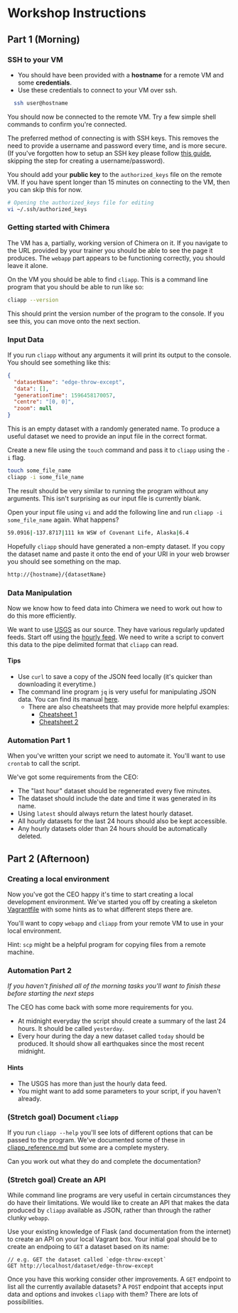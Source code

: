 # Workshop Instructions

## Part 1 (Morning)

### SSH to your VM

* You should have been provided with a **hostname** for a remote VM and some **credentials**.
* Use these credentials to connect to your VM over ssh.

```bash
  ssh user@hostname
```

You should now be connected to the remote VM. Try a few simple shell commands to confirm you're connected.

The preferred method of connecting is with SSH keys. This removes the need to provide a username and password every time, and is more secure. (If you've forgotten how to setup an SSH key please follow [this guide](https://docs.github.com/en/github/authenticating-to-github/generating-a-new-ssh-key-and-adding-it-to-the-ssh-agent#generating-a-new-ssh-key), skipping the step for creating a username/password).

You should add your **public key** to the `authorized_keys` file on the remote VM. If you have spent longer than 15 minutes on connecting to the VM, then you can skip this for now.

```bash
# Opening the authorized_keys file for editing
vi ~/.ssh/authorized_keys
```


### Getting started with Chimera
The VM has a, partially, working version of Chimera on it. If you navigate to the URL provided by your trainer you should be able to see the page it produces. The `webapp` part appears to be functioning correctly, you should leave it alone.

On the VM you should be able to find `cliapp`. This is a command line program that you should be able to run like so:

```bash
cliapp --version
```

This should print the version number of the program to the console. If you see this, you can move onto the next section.

### Input Data
If you run `cliapp` without any arguments it will print its output to the console. You should see something like this:

```json
{
  "datasetName": "edge-throw-except",
  "data": [],
  "generationTime": 1596458170057,
  "centre": "[0, 0]",
  "zoom": null
}
```

This is an empty dataset with a randomly generated name. To produce a useful dataset we need to provide an input file in the correct format.

Create a new file using the `touch` command and pass it to `cliapp` using the `-i` flag.

```bash
touch some_file_name
cliapp -i some_file_name
```

The result should be very similar to running the program without any arguments. This isn't surprising as our input file is currently blank.

Open your input file using `vi` and add the following line and run `cliapp -i some_file_name` again. What happens?
```bash
59.0916|-137.8717|111 km WSW of Covenant Life, Alaska|6.4
```

Hopefully `cliapp` should have generated a non-empty dataset. If you copy the dataset name and paste it onto the end of your URI in your web browser you should see something on the map.

```bash
http://{hostname}/{datasetName}
```

### Data Manipulation
Now we know how to feed data into Chimera we need to work out how to do this more efficiently.

We want to use [USGS](https://earthquake.usgs.gov/earthquakes/feed/v1.0/geojson.php) as our source. They have various regularly updated feeds. Start off using the [hourly feed](https://earthquake.usgs.gov/earthquakes/feed/v1.0/summary/all_hour.geojson). We need to write a script to convert this data to the pipe delimited format that `cliapp` can read.

#### Tips
* Use `curl` to save a copy of the JSON feed locally (it's quicker than downloading it everytime.)
* The command line program `jq` is very useful for manipulating JSON data. You can find its manual [here](https://stedolan.github.io/jq/manual/).
  * There are also cheatsheets that may provide more helpful examples:
    * [Cheatsheet 1](https://gist.github.com/olih/f7437fb6962fb3ee9fe95bda8d2c8fa4)
    * [Cheatsheet 2](https://lzone.de/cheat-sheet/jq)

### Automation Part 1
When you've written your script we need to automate it. You'll want to use `crontab` to call the script.

We've got some requirements from the CEO:
* The "last hour" dataset should be regenerated every five minutes.
* The dataset should include the date and time it was generated in its name.
* Using `latest` should always return the latest hourly dataset.
* All hourly datasets for the last 24 hours should also be kept accessible.
* Any hourly datasets older than 24 hours should be automatically deleted.

## Part 2 (Afternoon)

### Creating a local environment

Now you've got the CEO happy it's time to start creating a local development environment. We've started you off by creating a skeleton [Vagrantfile](./Vagrantfile) with some hints as to what different steps there are.

You'll want to copy `webapp` and `cliapp` from your remote VM to use in your local environment.

Hint: `scp` might be a helpful program for copying files from a remote machine.

### Automation Part 2
*If you haven't finished all of the morning tasks you'll want to finish these before starting the next steps*

The CEO has come back with some more requirements for you.

* At midnight everyday the script should create a summary of the last 24 hours. It should be called `yesterday`.
* Every hour during the day a new dataset called `today` should be produced. It should show all earthquakes since the most recent midnight.

#### Hints
* The USGS has more than just the hourly data feed.
* You might want to add some parameters to your script, if you haven't already.

### (Stretch goal) Document `cliapp`

If you run `cliapp --help` you'll see lots of different options that can be passed to the program. We've documented some of these in [cliapp_reference.md](./cliapp_reference.md) but some are a complete mystery.

Can you work out what they do and complete the documentation?

### (Stretch goal) Create an API

While command line programs are very useful in certain circumstances they do have their limitations. We would like to create an API that makes the data produced by `cliapp` available as JSON, rather than through the rather clunky `webapp`.

Use your existing knowledge of Flask (and documentation from the internet) to create an API on your local Vagrant box. Your initial goal should be to create an endpoing to `GET` a dataset based on its name:
```
// e.g. GET the dataset called `edge-throw-except`
GET http://localhost/dataset/edge-throw-except
```
Once you have this working consider other improvements. A `GET` endpoint to list all the currently available datasets? A `POST` endpoint that accepts input data and options and invokes `cliapp` with them? There are lots of possibilities.
